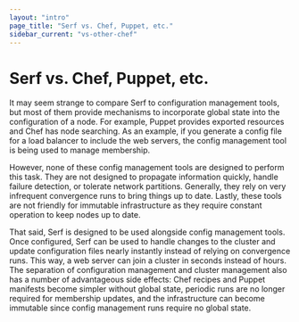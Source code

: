 ```yaml
---
layout: "intro"
page_title: "Serf vs. Chef, Puppet, etc."
sidebar_current: "vs-other-chef"
---
```


# Serf vs. Chef, Puppet, etc.

It may seem strange to compare Serf to configuration management tools,
but most of them provide mechanisms to incorporate global state into the
configuration of a node. For example, Puppet provides exported resources
and Chef has node searching. As an example, if you generate a config file
for a load balancer to include the web servers, the config management
tool is being used to manage membership.

However, none of these config management tools are designed to perform
this task. They are not designed to propagate information quickly,
handle failure detection, or tolerate network partitions. Generally,
they rely on very infrequent convergence runs to bring things up to date.
Lastly, these tools are not friendly for immutable infrastructure as they
require constant operation to keep nodes up to date.

That said, Serf is designed to be used alongside config management tools.
Once configured, Serf can be used to handle changes to the cluster and
update configuration files nearly instantly instead of relying on convergence
runs. This way, a web server can join a cluster in seconds instead of hours.
The separation of configuration management and cluster management also has
a number of advantageous side effects: Chef recipes and Puppet manifests become
simpler without global state, periodic runs are no longer required for
membership updates, and the infrastructure can become immutable since
config management runs require no global state.
